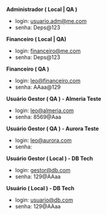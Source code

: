 **Administrador ( Local | QA )**
- login: usuario.adm@me.com
- senha: Deps@123

**Financeiro ( Local | QA)** 
- login: financeiro@me.com
- senha: Deps@123

**Financeiro ( QA )** 
- login: leo@financeiro.com
- senha: AAaa@129

**Usuário Gestor ( QA ) - Almeria Teste**
- login: leo@almeria.com
- senha: 8569@Aaa

**Usuário Gestor ( QA ) - Aurora Teste**
- login: leo@aurora.com
- senha: 

**Usuário Gestor ( Local ) - DB Tech**
- login: gestor@db.com
- senha: 129@AAaa

**Usuário ( Local ) - DB Tech**
- login: usuario@db.com
- senha: 129@AAaa